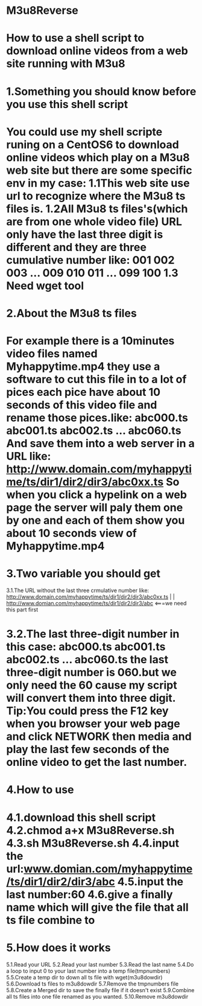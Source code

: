 M3u8Reverse
===========

How to use a shell script to download online videos from a web site running with M3u8 
=============================================================
1.Something you should know before you use this shell script
=============================================================
You could use my shell scripte runing on a CentOS6 to download online videos which play on a M3u8 web site but there are some specific env in my case:
1.1This web site use url to recognize where the M3u8 ts files is.
1.2All M3u8 ts files's(which are from one whole video file) URL only have the last three digit is different and they are three cumulative number like:
001
002
003
...
009
010
011
...
099
100
1.3 Need wget tool
==============================================================
2.About the M3u8 ts files
==============================================================
For example there is a 10minutes video files named Myhappytime.mp4
they use a software to cut this file in to a lot of pices each pice have about 10 seconds of this video file and rename those pices.like:
abc000.ts
abc001.ts
abc002.ts
...
abc060.ts
And save them into a web server in a URL like:
http://www.domain.com/myhappytime/ts/dir1/dir2/dir3/abc0xx.ts
So when you click a hypelink on a web page
the server will paly them one by one and each of them show you about 10 seconds view of Myhappytime.mp4
===============================================================
3.Two variable you should get 
===============================================================
3.1.The URL without the last three crmulative number like:
http://www.domain.com/myhappytime/ts/dir1/dir2/dir3/abc0xx.ts
|                                                     |
http://www.domian.com/myhappytime/ts/dir1/dir2/dir3/abc   <===we need this part first

3.2.The last three-digit number
in this case:
abc000.ts
abc001.ts
abc002.ts
...
abc060.ts
the last three-digit number is 060.but we only need the 60 cause my script will convert them into three digit.
Tip:You could press the F12 key when you browser your web page and click NETWORK then media and play the last few seconds of the online video to get the last number.
===============================================================
4.How to use
===============================================================
4.1.download this shell script
4.2.chmod a+x M3u8Reverse.sh
4.3.sh M3u8Reverse.sh 
4.4.input the url:www.domian.com/myhappytime/ts/dir1/dir2/dir3/abc 
4.5.input the last number:60
4.6.give a finally name which will give the file that all ts file combine to 
================================================================
5.How does it works
================================================================
5.1.Read your URL
5.2.Read your last number
5.3.Read the last name
5.4.Do a loop to input 0 to your last number into a temp file(tmpnumbers)
5.5.Create a temp dir to down all ts file with wget(m3u8dowdir)
5.6.Download ts files to m3u8dowdir
5.7.Remove the tmpnumbers file
5.8.Create a Merged dir to save the finally file if it doesn't exist
5.9.Combine all ts files into one file renamed as you wanted.
5.10.Remove m3u8dowdir
